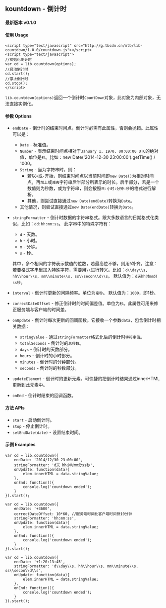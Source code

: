 kountdown - 倒计时
-----------------

#### 最新版本 v0.1.0

#### 使用 Usage

```
<script type="text/javascript" src="http://g.tbcdn.cn/mtb/lib-countdown/1.0.0/countdown.js"></script>
<script type="text/javascript">
//初始化倒计时
var cd = lib.countdown(options);
//启动倒计时
cd.start();
//停止倒计时
cd.stop();
</script>
```

`lib.countdown(options)`返回一个倒计时`CountDown`对象，此对象为内部对象，无法直接实例化。


#### 参数 Options

 * `endDate` - 倒计时的结束时间点。倒计时必需有此属性，否则会抛错。此属性可以是：
    * `Date` - 标准值。
    * `Number` - 表示结束时间点相对于`January 1, 1970, 00:00:00 UTC`的绝对值，单位是`秒`。比如：new Date('2014-12-30 23:00:00').getTime() / 1000。
    * `String` - 当为字符串时，则：
        * 若以`+`或`-`开始，则结束时间点以当前时间即`new Date()`为相对时间点，再`加上`或`减去`字符串后半部分所表示的时长。后半部分，若是一个数值则为秒数，或为字符串，则会按照`日:小时:分钟:秒`的格式进行解析。
        * 其他，则尝试直接通过`new Date(endDate)`转换为`Date`。
    * 其他情况，则尝试直接通过`new Date(endDate)`转换为`Date`。

 * `stringFormatter` - 倒计时数据的字符串格式。跟大多数语言的日期格式化类似，比如：`dd:hh:mm:ss`。 此字串中的特殊字符有：
    * `d` - 天数。
    * `h` - 小时。
    * `m` - 分钟。
    * `s` - 秒。

    其中，多个相同的字符表示数值的位数，若最高位不够，则用`0`补齐。注意：若要格式字串里加入特殊字符，需要用`\\`进行转义。比如：`d\\day\\s, hh\\hour\\s, mm\\minute\\s, ss\\secon\\d\\s`。
    默认值为：`d天hh时mm分ss秒`。

 * `interval` - 倒计时更新的间隔频率。单位为`毫秒`。 默认值为：`1000`，即1秒。
 * `correctDateOffset` - 修正倒计时的时间偏差值。单位为`秒`。此属性可用来修正服务端与客户端的时间差。

 * `onUpdate` - 倒计时每次更新的回调函数。它接收一个参数`data`，包含倒计时相关数据：
    * `stringValue` - 通过`stringFormatter`格式化后的倒计时`字符串值`。
    * `totalSeconds` - 倒计时的`总秒数`。
    * `days` - 倒计时的天数部分。
    * `hours` - 倒计时的小时部分。
    * `minutes` - 倒计时的分钟部分。
    * `seconds` - 倒计时的秒数部分。

 * `updateElement` - 倒计时的更新元素。可快捷的把倒计时结果通过innerHTML更新到此元素中。

 * `onEnd` - 倒计时结束的回调函数。

#### 方法 APIs

 * `start` - 启动倒计时。
 * `stop` - 停止倒计时。
 * `setEndDate(date)` - 设置结束时间。


#### 示例 Examples

```
var cd = lib.countdown({
    endDate: '2014/12/30 23:00:00',
    stringFormatter: 'd天 hh小时mm分ss秒',
    onUpdate: function(data){
        elem.innerHTML = data.stringValue;
    },
    onEnd: function(){
        console.log('countdown ended');
    }
}).start();
```

```
var cd = lib.countdown({
    endDate: '+3600',
    correctDateOffset: 10*60, //服务端时间比客户端时间快10分钟
    stringFormatter: 'hh:mm:ss',
    onUpdate: function(data){
        elem.innerHTML = data.stringValue;
    },
    onEnd: function(){
        console.log('countdown ended');
    }
}).start();
```

```
var cd = lib.countdown({
    endDate: '+1:20:13:45',
    stringFormatter: 'd\\day\\s, hh\\hour\\s, mm\\minute\\s, ss\\secon\\d\\s',
    onUpdate: function(data){
        elem.innerHTML = data.stringValue;
    },
    onEnd: function(){
        console.log('countdown ended');
    }
}).start();
```
